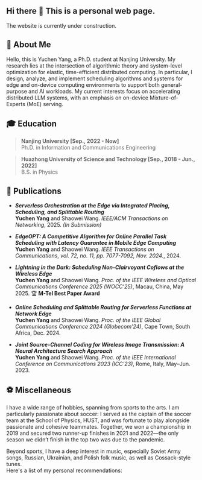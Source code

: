 ## Hi there 👋 This is a personal web page.

The website is currently under construction.

## 🦖 About Me

Hello, this is Yuchen Yang, a Ph.D. student at Nanjing University. 
My research lies at the intersection of algorithmic theory and system-level optimization for elastic, time-efficient distributed computing. 
In particular, I design, analyze, and implement scheduling algorithms and systems for edge and on-device computing environments to support both general-purpose and AI workloads. 
My current interests focus on accelerating distributed LLM systems, with an emphasis on on-device Mixture-of-Experts (MoE) serving.


## 🎓 Education

> **Nanjing University   [Sep., 2022 - Now]**  
  Ph.D. in Information and Communications Engineering  

> **Huazhong University of Science and Technology   [Sep., 2018 - Jun., 2022]**  
  B.S. in Physics  


## 📜 Publications  

- **_Serverless Orchestration at the Edge via Integrated Placing, Scheduling, and Splittable Routing_**  
  **Yuchen Yang** and Shaowei Wang. *IEEE/ACM Transactions on Networking*, 2025. *(In Submission)*

- **_EdgeOPT: A Competitive Algorithm for Online Parallel Task Scheduling with Latency Guarantee in Mobile Edge Computing_**  
  **Yuchen Yang** and Shaowei Wang. *IEEE Transactions on Communications*, *vol. 72, no. 11, pp. 7077-7092, Nov. 2024.*, 2024.

- **_Lightning in the Dark: Scheduling Non-Clairvoyant Coflows at the Wireless Edge_**  
  **Yuchen Yang** and Shaowei Wang. *Proc. of the IEEE Wireless and Optical Communications Conference 2025 (WOCC’25)*, Macau, China, May 2025.
  🏆 **M-Tel Best Paper Award**

- **_Online Scheduling and Splittable Routing for Serverless Functions at Network Edge_**  
  **Yuchen Yang** and Shaowei Wang. *Proc. of the IEEE Global Communications Conference 2024 (Globecom’24)*, Cape Town, South Africa, Dec. 2024.

- **_Joint Source-Channel Coding for Wireless Image Transmission: A Neural Architecture Search Approach_**  
  **Yuchen Yang** and Shaowei Wang. *Proc. of the IEEE International Conference on Communications 2023 (ICC'23)*, Rome, Italy, May–Jun. 2023.


## ⚽ Miscellaneous
I have a wide range of hobbies, spanning from sports to the arts. 
I am particularly passionate about soccer: I served as the captain of the soccer team at the School of Physics, HUST, and was fortunate to play alongside passionate and cohesive teammates. 
Together, we won a championship in 2019 and secured two runner-up finishes in 2021 and 2022—the only season we didn’t finish in the top two was due to the pandemic.

Beyond sports, I have a deep interest in music, especially Soviet Army songs, Russian, Ukrainian, and Polish folk music, as well as Cossack-style tunes.  
Here's a list of my personal recommendations:






<!--
**npnothard/npnothard** is a ✨ _special_ ✨ repository because its `README.md` (this file) appears on your GitHub profile.

Here are some ideas to get you started:

- 🔭 I’m currently working on ...
- 🌱 I’m currently learning ...
- 👯 I’m looking to collaborate on ...
- 🤔 I’m looking for help with ...
- 💬 Ask me about ...
- 📫 How to reach me: ...
- 😄 Pronouns: ...
- ⚡ Fun fact: ...
-->
